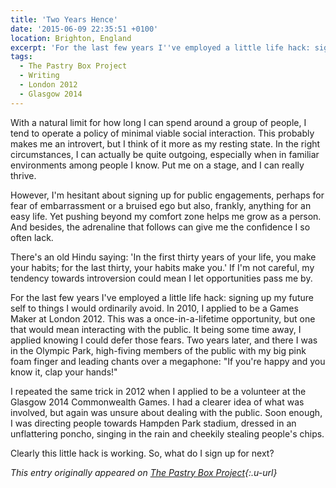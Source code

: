 ```yaml
---
title: 'Two Years Hence'
date: '2015-06-09 22:35:51 +0100'
location: Brighton, England
excerpt: 'For the last few years I''ve employed a little life hack: signing up my future self to things I would ordinarily avoid.'
tags:
  - The Pastry Box Project
  - Writing
  - London 2012
  - Glasgow 2014
---
```

With a natural limit for how long I can spend around a group of people, I tend to operate a policy of minimal viable social interaction. This probably makes me an introvert, but I think of it more as my resting state. In the right circumstances, I can actually be quite outgoing, especially when in familiar environments among people I know. Put me on a stage, and I can really thrive.

However, I'm hesitant about signing up for public engagements, perhaps for fear of embarrassment or a bruised ego but also, frankly, anything for an easy life. Yet pushing beyond my comfort zone helps me grow as a person. And besides, the adrenaline that follows can give me the confidence I so often lack.

There's an old Hindu saying: 'In the first thirty years of your life, you make your habits; for the last thirty, your habits make you.' If I'm not careful, my tendency towards introversion could mean I let opportunities pass me by.

For the last few years I've employed a little life hack: signing up my future self to things I would ordinarily avoid. In 2010, I applied to be a Games Maker at London 2012. This was a once-in-a-lifetime opportunity, but one that would mean interacting with the public. It being some time away, I applied knowing I could defer those fears. Two years later, and there I was in the Olympic Park, high-fiving members of the public with my big pink foam finger and leading chants over a megaphone: "If you're happy and you know it, clap your hands!"

I repeated the same trick in 2012 when I applied to be a volunteer at the Glasgow 2014 Commonwealth Games. I had a clearer idea of what was involved, but again was unsure about dealing with the public. Soon enough, I was directing people towards Hampden Park stadium, dressed in an unflattering poncho, singing in the rain and cheekily stealing people's chips.

Clearly this little hack is working. So, what do I sign up for next?

_This entry originally appeared on [The Pastry Box Project][1]{:.u-url}_

[1]: https://the-pastry-box-project.net/paul-lloyd/2015-may-12
